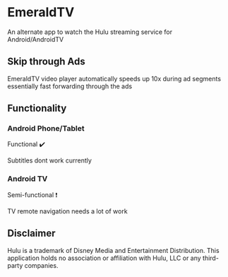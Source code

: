# EmeraldTV
An alternate app to watch the Hulu streaming service for Android/AndroidTV

## Skip through Ads
EmeraldTV video player automatically speeds up 10x during ad segments essentially fast forwarding through the ads

## Functionality
### Android Phone/Tablet
Functional ✔️

Subtitles dont work currently
### Android TV
Semi-functional ❗

TV remote navigation needs a lot of work

## Disclaimer
Hulu is a trademark of Disney Media and Entertainment Distribution. This application holds no association or affiliation with Hulu, LLC or any third-party companies.

